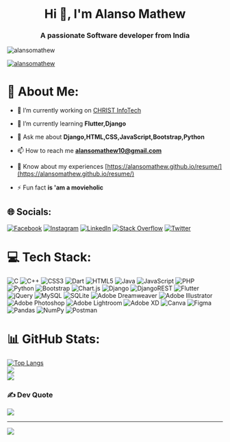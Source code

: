 

<h1 align="center">Hi 👋, I'm Alanso Mathew</h1>
<h3 align="center">A passionate Software developer from India</h3>

<p align="left"> <img src="https://komarev.com/ghpvc/?username=alansomathew&label=Profile%20views&color=0e75b6&style=flat" alt="alansomathew" /> </p>

<p align="left"> <a href="https://twitter.com/alansomathew" target="blank"><img src="https://img.shields.io/twitter/follow/alansomathew?logo=twitter&style=for-the-badge" alt="alansomathew" /></a> </p>

# 💫 About Me:

- 🔭 I’m currently working on [CHRIST InfoTech](http://christinfotech.org)

- 🌱 I’m currently learning **Flutter,Django**

- 💬 Ask me about **Django,HTML,CSS,JavaScript,Bootstrap,Python**

- 📫 How to reach me **alansomathew10@gmail.com**

- 📄 Know about my experiences  [https://alansomathew.github.io/resume/](https://alansomathew.github.io/resume/)

- ⚡ Fun fact **is 'am a movieholic**

## 🌐 Socials:
[![Facebook](https://img.shields.io/badge/Facebook-%231877F2.svg?logo=Facebook&logoColor=white)](https://facebook.com/alanso.mathew.10) [![Instagram](https://img.shields.io/badge/Instagram-%23E4405F.svg?logo=Instagram&logoColor=white)](https://instagram.com/aba.d_don) [![LinkedIn](https://img.shields.io/badge/LinkedIn-%230077B5.svg?logo=linkedin&logoColor=white)](https://linkedin.com/in/alanso-mathew-839b091b8) [![Stack Overflow](https://img.shields.io/badge/-Stackoverflow-FE7A16?logo=stack-overflow&logoColor=white)](https://stackoverflow.com/users/alanso-mathew-839b091b8) [![Twitter](https://img.shields.io/badge/Twitter-%231DA1F2.svg?logo=Twitter&logoColor=white)](https://twitter.com/alansomathew) 

# 💻 Tech Stack:
![C](https://img.shields.io/badge/c-%2300599C.svg?style=for-the-badge&logo=c&logoColor=white) ![C++](https://img.shields.io/badge/c++-%2300599C.svg?style=for-the-badge&logo=c%2B%2B&logoColor=white) ![CSS3](https://img.shields.io/badge/css3-%231572B6.svg?style=for-the-badge&logo=css3&logoColor=white) ![Dart](https://img.shields.io/badge/dart-%230175C2.svg?style=for-the-badge&logo=dart&logoColor=white) ![HTML5](https://img.shields.io/badge/html5-%23E34F26.svg?style=for-the-badge&logo=html5&logoColor=white) ![Java](https://img.shields.io/badge/java-%23ED8B00.svg?style=for-the-badge&logo=java&logoColor=white) ![JavaScript](https://img.shields.io/badge/javascript-%23323330.svg?style=for-the-badge&logo=javascript&logoColor=%23F7DF1E) ![PHP](https://img.shields.io/badge/php-%23777BB4.svg?style=for-the-badge&logo=php&logoColor=white) ![Python](https://img.shields.io/badge/python-3670A0?style=for-the-badge&logo=python&logoColor=ffdd54) ![Bootstrap](https://img.shields.io/badge/bootstrap-%23563D7C.svg?style=for-the-badge&logo=bootstrap&logoColor=white) ![Chart.js](https://img.shields.io/badge/chart.js-F5788D.svg?style=for-the-badge&logo=chart.js&logoColor=white) ![Django](https://img.shields.io/badge/django-%23092E20.svg?style=for-the-badge&logo=django&logoColor=white) ![DjangoREST](https://img.shields.io/badge/DJANGO-REST-ff1709?style=for-the-badge&logo=django&logoColor=white&color=ff1709&labelColor=gray) ![Flutter](https://img.shields.io/badge/Flutter-%2302569B.svg?style=for-the-badge&logo=Flutter&logoColor=white) ![jQuery](https://img.shields.io/badge/jquery-%230769AD.svg?style=for-the-badge&logo=jquery&logoColor=white) ![MySQL](https://img.shields.io/badge/mysql-%2300f.svg?style=for-the-badge&logo=mysql&logoColor=white) ![SQLite](https://img.shields.io/badge/sqlite-%2307405e.svg?style=for-the-badge&logo=sqlite&logoColor=white) ![Adobe Dreamweaver](https://img.shields.io/badge/Adobe%20Dreamweaver-FF61F6.svg?style=for-the-badge&logo=Adobe%20Dreamweaver&logoColor=white) ![Adobe Illustrator](https://img.shields.io/badge/adobeillustrator-%23FF9A00.svg?style=for-the-badge&logo=adobeillustrator&logoColor=white) ![Adobe Photoshop](https://img.shields.io/badge/adobephotoshop-%2331A8FF.svg?style=for-the-badge&logo=adobephotoshop&logoColor=white) ![Adobe Lightroom](https://img.shields.io/badge/Adobe%20Lightroom-31A8FF.svg?style=for-the-badge&logo=Adobe%20Lightroom&logoColor=white) ![Adobe XD](https://img.shields.io/badge/Adobe%20XD-470137?style=for-the-badge&logo=Adobe%20XD&logoColor=#FF61F6) ![Canva](https://img.shields.io/badge/Canva-%2300C4CC.svg?style=for-the-badge&logo=Canva&logoColor=white) 	![Figma](https://img.shields.io/badge/figma-%23F24E1E.svg?style=for-the-badge&logo=figma&logoColor=white) ![Pandas](https://img.shields.io/badge/pandas-%23150458.svg?style=for-the-badge&logo=pandas&logoColor=white) ![NumPy](https://img.shields.io/badge/numpy-%23013243.svg?style=for-the-badge&logo=numpy&logoColor=white) ![Postman](https://img.shields.io/badge/Postman-FF6C37?style=for-the-badge&logo=postman&logoColor=white)
# 📊 GitHub Stats:
[![Top Langs](https://github-readme-stats.vercel.app/api/top-langs/?username=alansomathew&theme=dark)](https://github.com/anuraghazra/github-readme-stats)<br/>
![](https://github-readme-streak-stats.herokuapp.com/?user=alansomathew&theme=dark&hide_border=false)<br/>
![](https://github-readme-stats.vercel.app/api/top-langs/?username=alansomathew&theme=dark&hide_border=false&include_all_commits=false&count_private=false&layout=compact)
### ✍️ Dev Quote
![](https://quotes-github-readme.vercel.app/api?type=horizontal&theme=radical)

---
[![](https://visitcount.itsvg.in/api?id=alansomathew&icon=0&color=0)](https://visitcount.itsvg.in)

